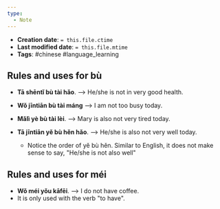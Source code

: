 ```yaml
---
type:
  - Note
---
```


* **Creation date**: `= this.file.ctime`
* **Last modified date**: `= this.file.mtime`
* **Tags**: #chinese #language_learning 

## Rules and uses for bù

* **Tā shēntǐ bù tài hǎo**. --> He/she is not in very good health.
* **Wǒ jīntiān bù tài máng** --> I am not too busy today.

* **Mǎlì yè bù tài lèi**. --> Mary is also not very tired today.
* **Tā jīntiān yě bù hěn hǎo**. --> He/she is also not very well today.
	* Notice the order of yě bù hěn. Similar to English, it does not make sense to say, "He/she is not also well"

## Rules and uses for méi
* **Wǒ méi yǒu kāfēi**. --> I do not have coffee.
* It is only used with the verb "to have".